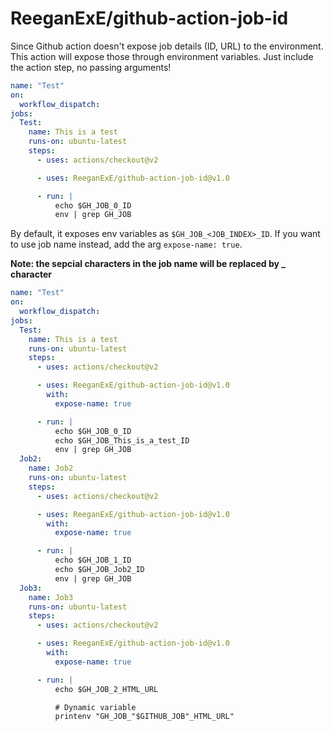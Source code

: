 # ReeganExE/github-action-job-id

Since Github action doesn't expose job details (ID, URL) to the environment.
This action will expose those through environment variables. Just include the action step, no passing arguments!

```yml
name: "Test"
on:
  workflow_dispatch:
jobs:
  Test:
    name: This is a test
    runs-on: ubuntu-latest
    steps:
      - uses: actions/checkout@v2

      - uses: ReeganExE/github-action-job-id@v1.0

      - run: |
          echo $GH_JOB_0_ID
          env | grep GH_JOB

```

By default, it exposes env variables as `$GH_JOB_<JOB_INDEX>_ID`. If you want to use job name instead, add the arg `expose-name: true`.

__Note: the sepcial characters in the job name will be replaced by _ character__

```yml
name: "Test"
on:
  workflow_dispatch:
jobs:
  Test:
    name: This is a test
    runs-on: ubuntu-latest
    steps:
      - uses: actions/checkout@v2

      - uses: ReeganExE/github-action-job-id@v1.0
        with:
          expose-name: true

      - run: |
          echo $GH_JOB_0_ID
          echo $GH_JOB_This_is_a_test_ID
          env | grep GH_JOB
  Job2:
    name: Job2
    runs-on: ubuntu-latest
    steps:
      - uses: actions/checkout@v2

      - uses: ReeganExE/github-action-job-id@v1.0
        with:
          expose-name: true

      - run: |
          echo $GH_JOB_1_ID
          echo $GH_JOB_Job2_ID
          env | grep GH_JOB
  Job3:
    name: Job3
    runs-on: ubuntu-latest
    steps:
      - uses: actions/checkout@v2

      - uses: ReeganExE/github-action-job-id@v1.0
        with:
          expose-name: true

      - run: |
          echo $GH_JOB_2_HTML_URL

          # Dynamic variable
          printenv "GH_JOB_"$GITHUB_JOB"_HTML_URL"

```
